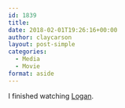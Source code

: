 ```yaml
---
id: 1839
title: 
date: 2018-02-01T19:26:16+00:00
author: claycarson
layout: post-simple
categories: 
  - Media
  - Movie
format: aside
---
```

I finished watching [Logan](http://imdb.com/title/tt3315342/).
